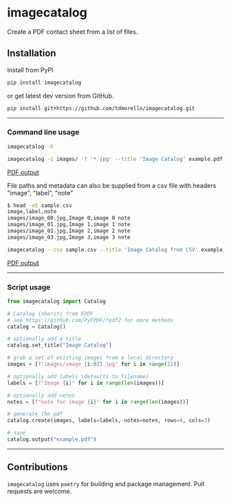 # imagecatalog

Create a PDF contact sheet from a list of files.

## Installation

Install from PyPI

```bash
pip install imagecatalog
```

or get latest dev version from GitHub.

```bash
pip install git+https://github.com/tdmorello/imagecatalog.git
```

---

### Command line usage

```bash
imagecatalog -h
```

```bash
imagecatalog -i images/ -f '*.jpg' --title 'Image Catalog' example.pdf
```

[PDF output](https://github.com/tdmorello/imagecatalog/blob/main/resources/example.pdf)

File paths and metadata can also be supplied from a csv file with headers "image", "label", "note"

```bash
$ head -n5 sample.csv
image,label,note
images/image_00.jpg,Image 0,image 0 note
images/image_01.jpg,Image 1,image 1 note
images/image_02.jpg,Image 2,image 2 note
images/image_03.jpg,Image 3,image 3 note
```

```bash
imagecatalog --csv sample.csv --title 'Image Catalog from CSV' example_csv.pdf
```

[PDF output](https://github.com/tdmorello/imagecatalog/blob/main/resources/example.pdf)

---

### Script usage

```python
from imagecatalog import Catalog

# Catalog inherits from FPDF
# see https://github.com/PyFPDF/fpdf2 for more methods
catalog = Catalog()

# optionally add a title
catalog.set_title("Image Catalog")

# grab a set of existing images from a local directory
images = [f"images/image_{i:02}.jpg" for i in range(12)]

# optionally add labels (defaults to filename)
labels = [f"Image {i}" for i in range(len(images))]

# optionally add notes
notes = [f"note for image {i}" for i in range(len(images))]

# generate the pdf
catalog.create(images, labels=labels, notes=notes, rows=4, cols=3)

# save
catalog.output("example.pdf")
```

---

## Contributions

`imagecatalog` uses `poetry` for building and package management. Pull requests are welcome.
